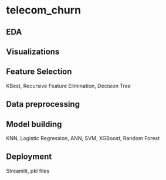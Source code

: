 # telecom_churn

## EDA
## Visualizations
## Feature Selection
KBest, Recursive Feature Elimination, Decision Tree
## Data preprocessing
## Model building
KNN, Logistic Regression, ANN, SVM, XGBoost, Random Forest
## Deployment
Streamlit, pkl files
